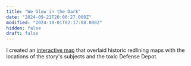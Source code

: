 ```yaml
---
title: "We Glow in the Dark"
date: "2024-09-21T20:00:27.000Z"
modified: "2024-10-01T02:17:08.000Z"
hidden: false
draft: false
---
```

I created an [interactive map](https://themargin.us/features/we-glow-in-the-dark) that overlaid historic redlining maps with the locations of the story's subjects and the toxic Defense Depot.